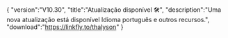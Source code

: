 {
 "version":"V10.30",
 "title":"Atualização disponível 🛠️",
 "description":"Uma nova atualização está disponível Idioma português e outros recursos.",
"download":"https://linkfly.to/thalyson"
}
